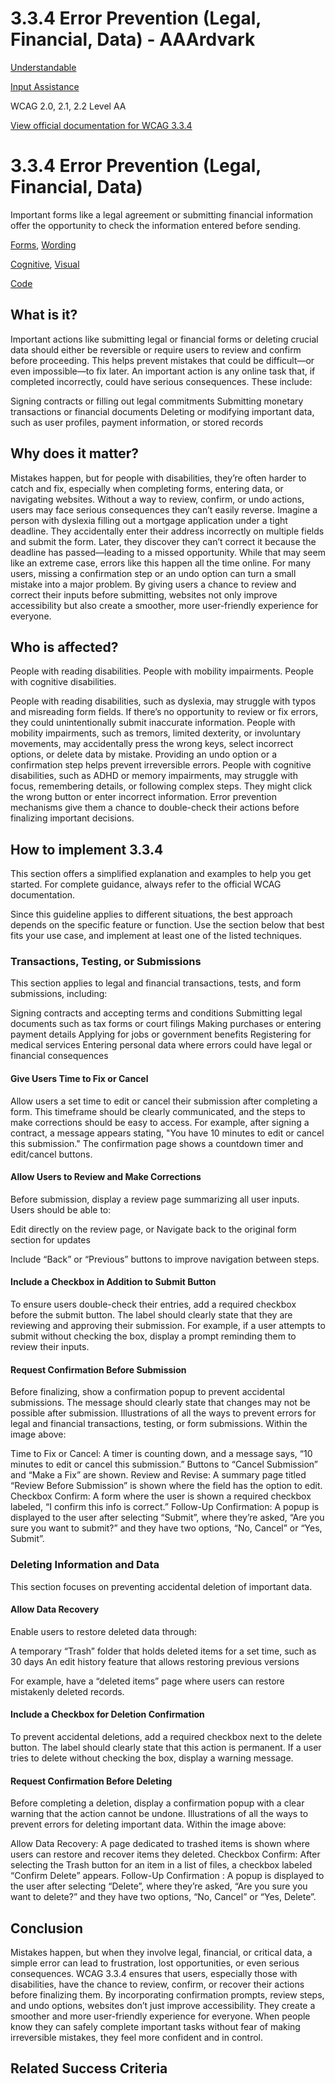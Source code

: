 # 3.3.4 Error Prevention (Legal, Financial, Data) - AAArdvark

[Understandable](https://aaardvarkaccessibility.com/wcag-principle/understandable/)

[Input Assistance](https://aaardvarkaccessibility.com/wcag-guideline/input-assistance/)

WCAG 2.0, 2.1, 2.2
Level AA

[View official documentation for WCAG 3.3.4](https://www.w3.org/WAI/WCAG22/Understanding/error-prevention-legal-financial-data.html)

# 3.3.4 Error Prevention (Legal, Financial, Data)

Important forms like a legal agreement or submitting financial information offer the opportunity to check the information entered before sending.

[Forms](https://aaardvarkaccessibility.com/wcag-theme/forms/), [Wording](https://aaardvarkaccessibility.com/wcag-theme/wording/) 

 

[Cognitive](https://aaardvarkaccessibility.com/wcag-disability/cognitive/), [Visual](https://aaardvarkaccessibility.com/wcag-disability/visual/) 

 

[Code](https://aaardvarkaccessibility.com/wcag-responsibility/code/) 

## What is it?

Important actions like submitting legal or financial forms or deleting crucial data should either be reversible or require users to review and confirm before proceeding. This helps prevent mistakes that could be difficult—or even impossible—to fix later.
An important action is any online task that, if completed incorrectly, could have serious consequences. These include:

Signing contracts or filling out legal commitments
Submitting monetary transactions or financial documents
Deleting or modifying important data, such as user profiles, payment information, or stored records

## Why does it matter?

Mistakes happen, but for people with disabilities, they’re often harder to catch and fix, especially when completing forms, entering data, or navigating websites. Without a way to review, confirm, or undo actions, users may face serious consequences they can’t easily reverse.
Imagine a person with dyslexia filling out a mortgage application under a tight deadline. They accidentally enter their address incorrectly on multiple fields and submit the form. Later, they discover they can’t correct it because the deadline has passed—leading to a missed opportunity.
While that may seem like an extreme case, errors like this happen all the time online. For many users, missing a confirmation step or an undo option can turn a small mistake into a major problem. By giving users a chance to review and correct their inputs before submitting, websites not only improve accessibility but also create a smoother, more user-friendly experience for everyone.

## Who is affected?

People with reading disabilities. People with mobility impairments. People with cognitive disabilities.

People with reading disabilities, such as dyslexia, may struggle with typos and misreading form fields. If there’s no opportunity to review or fix errors, they could unintentionally submit inaccurate information.
People with mobility impairments, such as tremors, limited dexterity, or involuntary movements, may accidentally press the wrong keys, select incorrect options, or delete data by mistake. Providing an undo option or a confirmation step helps prevent irreversible errors.
People with cognitive disabilities, such as ADHD or memory impairments, may struggle with focus, remembering details, or following complex steps. They might click the wrong button or enter incorrect information. Error prevention mechanisms give them a chance to double-check their actions before finalizing important decisions.

## How to implement 3.3.4

This section offers a simplified explanation and examples to help you get started. For complete guidance, always refer to the official WCAG documentation.

Since this guideline applies to different situations, the best approach depends on the specific feature or function. Use the section below that best fits your use case, and implement at least one of the listed techniques.
### Transactions, Testing, or Submissions

This section applies to legal and financial transactions, tests, and form submissions, including:

Signing contracts and accepting terms and conditions
Submitting legal documents such as tax forms or court filings
Making purchases or entering payment details
Applying for jobs or government benefits
Registering for medical services
Entering personal data where errors could have legal or financial consequences

#### Give Users Time to Fix or Cancel

Allow users a set time to edit or cancel their submission after completing a form. This timeframe should be clearly communicated, and the steps to make corrections should be easy to access.
For example, after signing a contract, a message appears stating, "You have 10 minutes to edit or cancel this submission." The confirmation page shows a countdown timer and edit/cancel buttons.
#### Allow Users to Review and Make Corrections

Before submission, display a review page summarizing all user inputs. Users should be able to:

Edit directly on the review page, or
Navigate back to the original form section for updates

Include “Back” or “Previous” buttons to improve navigation between steps.
#### Include a Checkbox in Addition to Submit Button

To ensure users double-check their entries, add a required checkbox before the submit button. The label should clearly state that they are reviewing and approving their submission.
For example, if a user attempts to submit without checking the box, display a prompt reminding them to review their inputs.
#### Request Confirmation Before Submission

Before finalizing, show a confirmation popup to prevent accidental submissions. The message should clearly state that changes may not be possible after submission.
Illustrations of all the ways to prevent errors for legal and financial transactions, testing, or form submissions.
Within the image above:

 Time to Fix or Cancel: A timer is counting down, and a message says, “10 minutes to edit or cancel this submission.” Buttons to “Cancel Submission” and “Make a Fix” are shown.
 Review and Revise: A summary page titled “Review Before Submission” is shown where the field has the option to edit.
 Checkbox Confirm: A form where the user is shown a required checkbox labeled, “I confirm this info is correct.”
 Follow-Up Confirmation: A popup is displayed to the user after selecting “Submit”, where they’re asked, “Are you sure you want to submit?” and they have two options, “No, Cancel” or “Yes, Submit”.

### Deleting Information and Data

This section focuses on preventing accidental deletion of important data.
#### Allow Data Recovery

Enable users to restore deleted data through:

A temporary “Trash” folder that holds deleted items for a set time, such as 30 days
An edit history feature that allows restoring previous versions

For example, have a “deleted items” page where users can restore mistakenly deleted records.
#### Include a Checkbox for Deletion Confirmation

To prevent accidental deletions, add a required checkbox next to the delete button. The label should clearly state that this action is permanent.
If a user tries to delete without checking the box, display a warning message.
#### Request Confirmation Before Deleting

Before completing a deletion, display a confirmation popup with a clear warning that the action cannot be undone.
Illustrations of all the ways to prevent errors for deleting important data.
Within the image above:

Allow Data Recovery: A page dedicated to trashed items is shown where users can restore and recover items they deleted.
 Checkbox Confirm: After selecting the Trash button for an item in a list of files, a checkbox labeled “Confirm Delete” appears.
 Follow-Up Confirmation  : A popup is displayed to the user after selecting “Delete”, where they’re asked, “Are you sure you want to delete?” and they have two options, “No, Cancel” or “Yes, Delete”.

## Conclusion

Mistakes happen, but when they involve legal, financial, or critical data, a simple error can lead to frustration, lost opportunities, or even serious consequences. WCAG 3.3.4 ensures that users, especially those with disabilities, have the chance to review, confirm, or recover their actions before finalizing them.
By incorporating confirmation prompts, review steps, and undo options, websites don’t just improve accessibility. They create a smoother and more user-friendly experience for everyone. When people know they can safely complete important tasks without fear of making irreversible mistakes, they feel more confident and in control.

## Related Success Criteria

